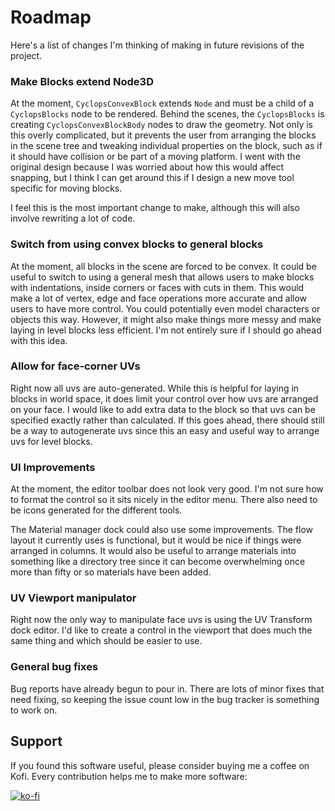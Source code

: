 # Roadmap

Here's a list of changes I'm thinking of making in future revisions of the project.


### Make Blocks extend Node3D

At the moment, `CyclopsConvexBlock` extends `Node` and must be a child of a `CyclopsBlocks` node to be rendered.  Behind the scenes, the `CyclopsBlocks` is creating `CyclopsConvexBlockBody` nodes to draw the geometry.  Not only is this overly complicated, but it prevents the user from arranging the blocks in the scene tree and tweaking individual properties on the block, such as if it should have collision or be part of a moving platform.  I went with the original design because I was worried about how this would affect snapping, but I think I can get around this if I design a new move tool specific for moving blocks.

I feel this is the most important change to make, although this will also involve rewriting a lot of code.

### Switch from using convex blocks to general blocks

At the moment, all blocks in the scene are forced to be convex.  It could be useful to switch to using a general mesh that allows users to make blocks with indentations, inside corners or faces with cuts in them.  This would make a lot of vertex, edge and face operations more accurate and allow users to have more control.  You could potentially even model characters or objects this way.  However, it might also make things more messy and make laying in level blocks less efficient.  I'm not entirely sure if I should go ahead with this idea.

### Allow for face-corner UVs

Right now all uvs are auto-generated.  While this is helpful for laying in blocks in world space, it does limit your control over how uvs are arranged on your face.  I would like to add extra data to the block so that uvs can be specified exactly rather than calculated.  If this goes ahead, there should still be a way to autogenerate uvs since this an easy and useful way to arrange uvs for level blocks.


### UI Improvements

At the moment, the editor toolbar does not look very good.  I'm not sure how to format the control so it sits nicely in the editor menu.  There also need to be icons generated for the different tools.

The Material manager dock could also use some improvements.  The flow layout it currently uses is functional, but it would be nice if things were arranged in columns.  It would also be useful to arrange materials into something like a directory tree since it can become overwhelming once more than fifty or so materials have been added.

### UV Viewport manipulator

Right now the only way to manipulate face uvs is using the UV Transform dock editor.  I'd like to create a control in the viewport that does much the same thing and which should be easier to use.

### General bug fixes

Bug reports have already begun to pour in.  There are lots of minor fixes that need fixing, so keeping the issue count low in the bug tracker is something to work on.

## Support

If you found this software useful, please consider buying me a coffee on Kofi.  Every contribution helps me to make more software:

[![ko-fi](https://ko-fi.com/img/githubbutton_sm.svg)](https://ko-fi.com/Y8Y43J6OB)
